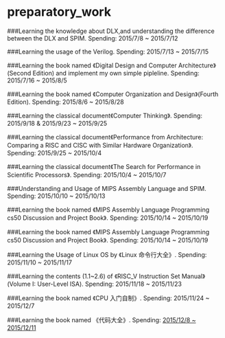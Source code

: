 # **preparatory_work**

###Learning the knowledge about DLX,and understanding the difference between the DLX and SPIM. 
Spending: 2015/7/8 ~ 2015/7/12

###Learning the usage of the Verilog. 
Spending: 2015/7/13 ~ 2015/7/15

###Learning the book named 《Digital Design and Computer Architecture》(Second Edition) and implement my own simple pipleline.
Spending: 2015/7/16 ~ 2015/8/5

###Learning the book named 《Computer Organization and Design》(Fourth Edition).
Spending: 2015/8/6 ~ 2015/8/28 

###Learning the classical document《Computer Thinking》.
Spending: 2015/9/18 & 2015/9/23 ~ 2015/9/25

###Learning the classical document《Performance from Architecture: Comparing a RISC and CISC with Similar Hardware Organization》.
Spending: 2015/9/25 ~ 2015/10/4

###Learning the classical document《The Search for Performance in Scientific Processors》.
Spending: 2015/10/4 ~ 2015/10/7

###Understanding and Usage of MIPS Assembly Language and SPIM.
Spending: 2015/10/10 ~ 2015/10/13

###Learning the book named 《MIPS Assembly Language Programming cs50 Discussion and Project Book》.
Spending: 2015/10/14 ~ 2015/10/19

###Learning the book named 《MIPS Assembly Language Programming cs50 Discussion and Project Book》.
Spending: 2015/10/14 ~ 2015/10/19

###Learning the Usage of Linux OS by 《Linux 命令行大全》.
Spending: 2015/11/10 ~ 2015/11/17

###Learning the contents (1.1~2.6) of 《RISC_V Instruction Set Manual》(Volume I: User-Level ISA).
Spending: 2015/11/18 ~ 2015/11/23

###Learning the book named 《CPU 入门自制》.
Spending: 2015/11/24 ~ 2015/12/7

###Learning the book named 《代码大全》.
Spending: [2015/12/8 ~ 2015/12/11](https://github.com/kippy620/Note/tree/master/CodeComplete2)
